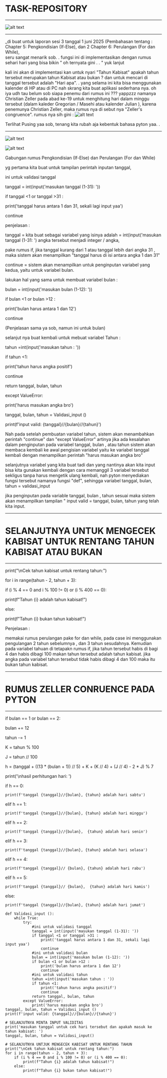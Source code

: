 # TASK-REPOSITORY
_______________________________________________
![alt text](https://github.com/Denny-Risnandar/TASK-REPOSITORY/blob/main/1_tIzqPBxnAID8i5_7ZVK5TQ.png)

______________________________________________________
_di buat untuk laporan sesi 3 tanggal 1 juni 2025 (Pembahasan tentang :
Chapter 5: Pengkondisian (If-Else), dan 2 
Chapter 6: Perulangan (For dan While),  
seru sangat menarik sob. . fungsi ini di implementasikan dengan rumus sehari hari yang bisa bikin " oh ternyata gini . . " yuk lanjut

kali ini akan di implementasi kan untuk nyari "Tahun Kabisat"  apakah tahun tersebut merupakan tahun Kabisat atau bukan ?
dan untuk mencari di tanggal tersebut adalah "Hari apa". .  yang selama ini kita bisa menggunakan kalender di HP atau di PC nah skrang kita buat aplikasi sederhana nya. oh iya udh tau belum sob siapa penemu dari rumus ini ??? yappzzz namanya Christian Zeller pada abad ke-19 untuk menghitung hari dalam minggu tersebut (dalam kaleder Gregorian / Masehi atau kalender Julian ), karena penemunya Christian Zeller, maka rumus nya di sebut nya "Zeller's congruence".
rumus nya sih gini :
![alt text](https://github.com/Denny-Risnandar/TASK-REPOSITORY/blob/main/zellers-200628000123-thumbnail.webp?raw=true)

Terlihat Pusing yaa sob, tenang kita rubah aja kebentuk bahasa pyton yaa. .

_________________________________________

![alt text](https://github.com/Denny-Risnandar/TASK-REPOSITORY/blob/main/zeller%20congruence.png)

![alt text](https://github.com/Denny-Risnandar/TASK-REPOSITORY/blob/main/zeller%20congruence%202.png)


Gabungan rumus Pengkondisian (If-Else) dan Perulangan (For dan While)

yg pertama kita buat untuk tampilan perintah inputan tanggal, 

 ini untuk validasi tanggal
 
 tanggal = int(input('masukan tanggal (1-31): '))

  if tanggal <1 or tanggal >31 :
  
 print('tanggal harus antara 1 dan 31, sekali lagi input yaa') 
 
 continue

penjelasan : 

tanggal = kita buat sebagai variabel yang  isinya adalah = int(input('masukan tanggal (1-31:  ') angka tersebut menjadi integer / angka,

pake rumus if, jika tanggal kurang dari 1 atau tanggal lebih dari angka 31 , maka sistem akan menampilkan "tanggal harus di isi antara angka 1 dan 31"

continue = sistem akan menampilkan untuk penginputan variabel yang kedua, yaitu untuk variabel bulan.

lakukan hal yang sama untuk  membuat variabel bulan :

bulan = int(input('masukan bulan (1-12): '))

if bulan <1 or bulan >12 :

print('bulan harus antara 1 dan 12')

continue

(Penjelasan sama ya sob, namun ini untuk bulan)

selanjut nya buat kembali untuk mebuat variabel Tahun :

tahun =int(input('masukan tahun : '))

if tahun <1:

print('tahun harus angka positif')

continue

return tanggal, bulan, tahun

except ValueError:

print('harus masukan angka bro')

tanggal, bulan, tahun = Validasi_input ()

print(f'input valid: {tanggal}//{bulan}//{tahun}')

Nah pada setelah pembuatan variabel tahun, sistem akan menambahkan perintah "continue" dan "except ValueError" artinya jika ada kesalahan dalam penginputan pada variabel tanggal, bulan , atau tahun sistem akan membaca kembali ke awal pengisian variabel yaitu ke variabel tanggal kembali dengan menampilkan perintah "harus masukan angka bro"

selanjutnya variabel yang kita buat tadi dan yang nantinya akan kita input bisa kita gunakan kembali dengan cara memanggil 3 variabel tersebut sekligus tanpa harus mengetik ulang kembali, nah pyton menyediakan fungsi tersebut namanya fungsi "def", sehingga variabel tanggal, bulan, tahun = validasi_input

jika penginputan pada variable tanggal, bulan , tahun sesuai maka sistem akan menampilkan tampilan " input valid = tanggal, bulan, tahun yang telah kita input.

______

#    SELANJUTNYA UNTUK MENGECEK KABISAT UNTUK RENTANG TAHUN KABISAT ATAU BUKAN 
______

print("\nCek tahun kabisat untuk rentang tahun:")

for i in range(tahun - 2, tahun + 3):

if (i % 4 == 0 and i % 100 != 0) or (i % 400 == 0):

print(f"Tahun {i} adalah tahun kabisat!")

else:
        
print(f"Tahun {i} bukan tahun kabisat!")

Penjelasan :

memakai rumus perulangan pake for dan while, pada case ini menggunakan pengulangan 2 tahun sebelumnya , dan 3 tahun sesudahnya. Kemudian pada variabel tahuan di tetapakn rumus if, jika tahun tersebut habis di bagi 4 dan habis dibagi 100 makan tahun tersebut adalah tahun kabisat. jika angka pada variabel tahun tersebut tidak habis dibagi 4 dan 100 maka itu bukan tahun kabisat.

__________
#  RUMUS ZELLER CONRUENCE PADA PYTON
__________
if bulan == 1 or bulan == 2:

bulan += 12

tahun -= 1

K = tahun % 100

J = tahun // 100

h = (tanggal + ((13 * (bulan + 1)) // 5) + K + (K // 4) + (J // 4) - 2 * J) % 7

print('\nhasil perhitungan hari: ')

if h == 0:

    print(f'tanggal {tanggal}//{bulan}, {tahun} adalah hari sabtu')
    
elif h == 1:

    print(f'tanggal {tanggal}//{bulan}, {tahun} adalah hari minggu')
    
elif h == 2:

    print(f'tanggal {tanggal}//{bulan},  {tahun} adalah hari senin')
    
elif h == 3:

    print(f'tanggal {tanggal}//{bulan}, {tahun} adalah hari selasa')
    
elif h == 4:

    print(f'tanggal {tanggal}// {bulan}, {tahun} adalah hari rabu')
    
elif h == 5:

    print(f'tanggal {tanggal}// {bulan},  {tahun} adalah hari kamis')
    
else:

    print(f'tanggal {tanggal}//{bulan}, {tahun} adalah hari jumat')


```pyton
def Validasi_input ():
    while True:
        try:
            #ini untuk validasi tanggal
            tanggal = int(input('masukan tanggal (1-31): '))
            if tanggal <1 or tanggal >31 :
                print('tanggal harus antara 1 dan 31, sekali lagi input yaa') 
                continue
            #ini untuk validasi bulan
            bulan = int(input('masukan bulan (1-12): '))
            if bulan <1 or bulan >12 :
                print('bulan harus antara 1 dan 12')
                continue
            #ini untuk validasi tahun
            tahun =int(input('masukan tahun : '))
            if tahun <1:
                print('tahun harus angka positif')
                continue
            return tanggal, bulan, tahun
        except ValueError:
            print('harus masukan angka bro')
tanggal, bulan, tahun = Validasi_input ()
print(f'input valid: {tanggal}//{bulan}//{tahun}')

# SELANJUTNYA MINTA INPUT VALIDITAS
print('masukan tanggal untuk cek hari tersebut dan apakah masuk ke tahun kabisat: ')
tanggal, bulan, tahun = Validasi_input()

# SELANJUTNYA UNTJUK MENGECEK KABISAT UNTUK RENTANG TAHUN
print("\nCek tahun kabisat untuk rentang tahun:")
for i in range(tahun - 2, tahun + 3):
    if (i % 4 == 0 and i % 100 != 0) or (i % 400 == 0):
        print(f"Tahun {i} adalah tahun kabisat!")
    else:
        print(f"Tahun {i} bukan tahun kabisat!")
```








